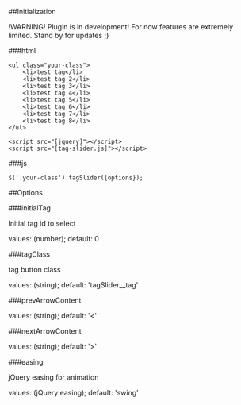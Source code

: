 ##Initialization

!WARNING! Plugin is in development! 
For now features are extremely limited. 
Stand by for updates ;)

###html

```
<ul class="your-class">
    <li>test tag</li>
    <li>test tag 2</li>
    <li>test tag 3</li>
    <li>test tag 4</li>
    <li>test tag 5</li>
    <li>test tag 6</li>
    <li>test tag 7</li>
    <li>test tag 8</li>
</ul>

<script src="[jquery]"></script>
<script src="[tag-slider.js]"></script>
```

###js
```
$('.your-class').tagSlider({options});
```

##Options

###initialTag

Initial tag id to select

values: (number); default: 0 

###tagClass

tag button class

values: (string); default: 'tagSlider__tag' 

###prevArrowContent

values: (string); default: '<' 

###nextArrowContent

values: (string); default: '>' 

###easing

jQuery easing for animation

values: (jQuery easing); default: 'swing' 